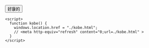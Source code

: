 <html>
  <head>
  </head>

  <body>
    <div class="lists" id="lists">
      <button type="button" onclick="kobe()">好康的</button>
    </div>

    <script>
      function kobe() {
        windows.location.href = "./kobe.html";
        // <meta http-equiv="refresh" content="0;url=./kobe.html" >
      }
    </script>
  </body>
</html>
